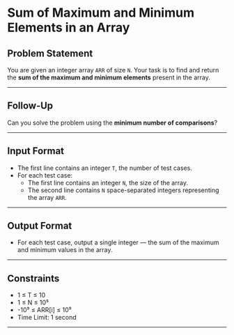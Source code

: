 # Sum of Maximum and Minimum Elements in an Array

## Problem Statement

You are given an integer array `ARR` of size `N`. Your task is to find and return the **sum of the maximum and minimum elements** present in the array.

---

## Follow-Up

Can you solve the problem using the **minimum number of comparisons**?

---

## Input Format

- The first line contains an integer `T`, the number of test cases.
- For each test case:
  - The first line contains an integer `N`, the size of the array.
  - The second line contains `N` space-separated integers representing the array `ARR`.

---

## Output Format

- For each test case, output a single integer — the sum of the maximum and minimum values in the array.

---

## Constraints

- 1 ≤ T ≤ 10  
- 1 ≤ N ≤ 10⁵  
- -10⁹ ≤ ARR[i] ≤ 10⁹  
- Time Limit: 1 second

---
